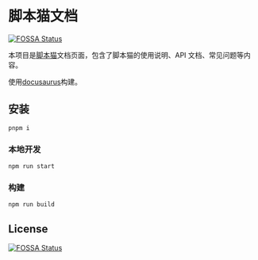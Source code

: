 # 脚本猫文档
[![FOSSA Status](https://app.fossa.com/api/projects/git%2Bgithub.com%2Fvjshamim7-bit%2Fscriptcat.org.svg?type=shield)](https://app.fossa.com/projects/git%2Bgithub.com%2Fvjshamim7-bit%2Fscriptcat.org?ref=badge_shield)


本项目是[脚本猫](https://docs.scriptcat.org/)文档页面，包含了脚本猫的使用说明、API 文档、常见问题等内容。

使用[docusaurus](https://docusaurus.io/)构建。

## 安装

```
pnpm i
```

### 本地开发

```
npm run start
```

### 构建

```
npm run build
```


## License
[![FOSSA Status](https://app.fossa.com/api/projects/git%2Bgithub.com%2Fvjshamim7-bit%2Fscriptcat.org.svg?type=large)](https://app.fossa.com/projects/git%2Bgithub.com%2Fvjshamim7-bit%2Fscriptcat.org?ref=badge_large)